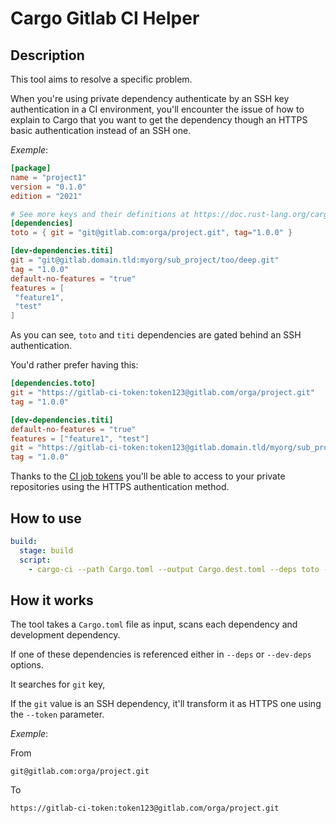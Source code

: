 # Cargo Gitlab CI Helper

## Description

This tool aims to resolve a specific problem.

When you're using private dependency authenticate by an SSH key authentication in a CI environment, you'll encounter
the issue of how to explain to Cargo that you want to get the dependency though an HTTPS basic authentication instead of
an SSH one.

_Exemple_:

```toml
[package]
name = "project1"
version = "0.1.0"
edition = "2021"

# See more keys and their definitions at https://doc.rust-lang.org/cargo/reference/manifest.html
[dependencies]
toto = { git = "git@gitlab.com:orga/project.git", tag="1.0.0" }

[dev-dependencies.titi]
git = "git@gitlab.domain.tld:myorg/sub_project/too/deep.git"
tag = "1.0.0"
default-no-features = "true"
features = [
 "feature1",
 "test"
]
```

As you can see, `toto` and `titi` dependencies are gated behind an SSH
authentication.


You'd rather prefer having this:

```toml
[dependencies.toto]
git = "https://gitlab-ci-token:token123@gitlab.com/orga/project.git"
tag = "1.0.0"

[dev-dependencies.titi]
default-no-features = "true"
features = ["feature1", "test"]
git = "https://gitlab-ci-token:token123@gitlab.domain.tld/myorg/sub_project/too/deep.git"
tag = "1.0.0"
```

Thanks to the [CI job tokens](https://docs.gitlab.com/ee/ci/jobs/ci_job_token.html) you'll be able to access to your private repositories
using the HTTPS authentication method.

## How to use

```yaml
build:
  stage: build
  script:
    - cargo-ci --path Cargo.toml --output Cargo.dest.toml --deps toto --dev-deps titi --token ${CI_TOKEN_JOB}
```

## How it works

The tool takes a `Cargo.toml` file as input, scans each dependency and development dependency.

If one of these dependencies is referenced either in `--deps` or `--dev-deps` options.

It searches for `git` key, 

If the `git` value is an SSH dependency, it'll transform it as HTTPS one using the `--token` parameter.

_Exemple_:

From

```
git@gitlab.com:orga/project.git
```

To

```
https://gitlab-ci-token:token123@gitlab.com/orga/project.git
```